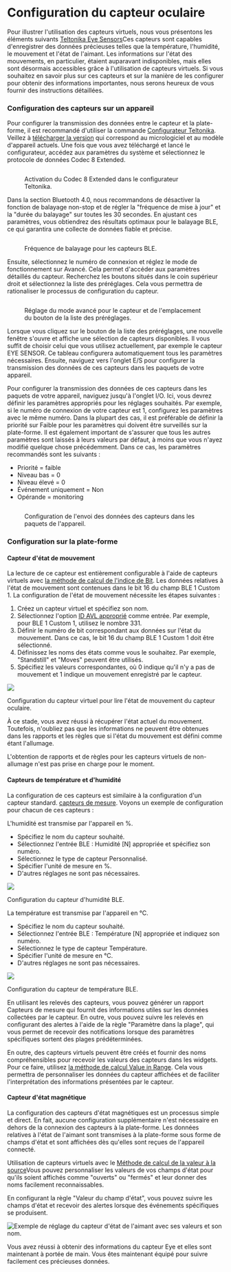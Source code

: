 # Configuration du capteur oculaire

Pour illustrer l'utilisation des capteurs virtuels, nous vous présentons les éléments suivants [Teltonika Eye Sensors](https://teltonika-gps.com/products/accessories/sensors-beacons/eye)Ces capteurs sont capables d'enregistrer des données précieuses telles que la température, l'humidité, le mouvement et l'état de l'aimant. Les informations sur l'état des mouvements, en particulier, étaient auparavant indisponibles, mais elles sont désormais accessibles grâce à l'utilisation de capteurs virtuels. Si vous souhaitez en savoir plus sur ces capteurs et sur la manière de les configurer pour obtenir des informations importantes, nous serons heureux de vous fournir des instructions détaillées.

### Configuration des capteurs sur un appareil

Pour configurer la transmission des données entre le capteur et la plate-forme, il est recommandé d'utiliser la commande [Configurateur Teltonika](https://wiki.teltonika-gps.com/view/Teltonika_Configurator_Introduction). Veillez à [télécharger la version](https://wiki.teltonika-gps.com/view/Teltonika_Configurator_versions) qui correspond au micrologiciel et au modèle d'appareil actuels. Une fois que vous avez téléchargé et lancé le configurateur, accédez aux paramètres du système et sélectionnez le protocole de données Codec 8 Extended.

<figure><img src="https://www.navixy.com/wp-content/uploads/2023/03/1-4.png" alt=""><figcaption><p>Activation du Codec 8 Extended dans le configurateur Teltonika.</p></figcaption></figure>

Dans la section Bluetooth 4.0, nous recommandons de désactiver la fonction de balayage non-stop et de régler la "fréquence de mise à jour" et la "durée du balayage" sur toutes les 30 secondes. En ajustant ces paramètres, vous obtiendrez des résultats optimaux pour le balayage BLE, ce qui garantira une collecte de données fiable et précise.

<figure><img src="https://www.navixy.com/wp-content/uploads/2023/03/2-4.png" alt=""><figcaption><p>Fréquence de balayage pour les capteurs BLE.</p></figcaption></figure>

Ensuite, sélectionnez le numéro de connexion et réglez le mode de fonctionnement sur Avancé. Cela permet d'accéder aux paramètres détaillés du capteur. Recherchez les boutons situés dans le coin supérieur droit et sélectionnez la liste des préréglages. Cela vous permettra de rationaliser le processus de configuration du capteur.

<figure><img src="https://www.navixy.com/wp-content/uploads/2023/03/3-2.png" alt=""><figcaption><p>Réglage du mode avancé pour le capteur et de l'emplacement du bouton de la liste des préréglages.</p></figcaption></figure>

Lorsque vous cliquez sur le bouton de la liste des préréglages, une nouvelle fenêtre s'ouvre et affiche une sélection de capteurs disponibles. Il vous suffit de choisir celui que vous utilisez actuellement, par exemple le capteur EYE SENSOR. Ce tableau configurera automatiquement tous les paramètres nécessaires. Ensuite, naviguez vers l'onglet E/S pour configurer la transmission des données de ces capteurs dans les paquets de votre appareil.

Pour configurer la transmission des données de ces capteurs dans les paquets de votre appareil, naviguez jusqu'à l'onglet I/O. Ici, vous devrez définir les paramètres appropriés pour les réglages souhaités. Par exemple, si le numéro de connexion de votre capteur est 1, configurez les paramètres avec le même numéro. Dans la plupart des cas, il est préférable de définir la priorité sur Faible pour les paramètres qui doivent être surveillés sur la plate-forme. Il est également important de s'assurer que tous les autres paramètres sont laissés à leurs valeurs par défaut, à moins que vous n'ayez modifié quelque chose précédemment. Dans ce cas, les paramètres recommandés sont les suivants :

* Priorité = faible
* Niveau bas = 0
* Niveau élevé = 0
* Événement uniquement = Non
* Opérande = monitoring

<figure><img src="https://www.navixy.com/wp-content/uploads/2023/03/4-2.png" alt=""><figcaption><p>Configuration de l'envoi des données des capteurs dans les paquets de l'appareil.</p></figcaption></figure>

### Configuration sur la plate-forme

#### Capteur d'état de mouvement

La lecture de ce capteur est entièrement configurable à l'aide de capteurs virtuels avec [la méthode de calcul de l'indice de Bit](./#indice-de-bit). Les données relatives à l'état de mouvement sont contenues dans le bit 16 du champ BLE 1 Custom 1. La configuration de l'état de mouvement nécessite les étapes suivantes :

1. Créez un capteur virtuel et spécifiez son nom.
2. Sélectionnez l'option [ID AVL approprié](https://wiki.teltonika-mobility.com/view/Full_AVL_ID_List#BLE_Sensor_I.2FO_elements) comme entrée. Par exemple, pour BLE 1 Custom 1, utilisez le nombre 331.
3. Définir le numéro de bit correspondant aux données sur l'état du mouvement. Dans ce cas, le bit 16 du champ BLE 1 Custom 1 doit être sélectionné.
4. Définissez les noms des états comme vous le souhaitez. Par exemple, "Standstill" et "Moves" peuvent être utilisés.
5. Spécifiez les valeurs correspondantes, où 0 indique qu'il n'y a pas de mouvement et 1 indique un mouvement enregistré par le capteur.

![](../../../../guide-de-litilizateur/appareils-et-parametres/capteurs-pour-vehicules/capteurs-virtuels/attachments/image-20241118-031539.png)

Configuration du capteur virtuel pour lire l'état de mouvement du capteur oculaire.

À ce stade, vous avez réussi à récupérer l'état actuel du mouvement. Toutefois, n'oubliez pas que les informations ne peuvent être obtenues dans les rapports et les règles que si l'état du mouvement est défini comme étant l'allumage.

L'obtention de rapports et de règles pour les capteurs virtuels de non-allumage n'est pas prise en charge pour le moment.

#### Capteurs de température et d'humidité

La configuration de ces capteurs est similaire à la configuration d'un capteur standard. [capteurs de mesure](../measurement-sensors/). Voyons un exemple de configuration pour chacun de ces capteurs :

L'humidité est transmise par l'appareil en %.

* Spécifiez le nom du capteur souhaité.
* Sélectionnez l'entrée BLE : Humidité \[N] appropriée et spécifiez son numéro.
* Sélectionnez le type de capteur Personnalisé.
* Spécifier l'unité de mesure en %.
* D'autres réglages ne sont pas nécessaires.

![](../../../../guide-de-litilizateur/appareils-et-parametres/capteurs-pour-vehicules/capteurs-virtuels/attachments/image-20241118-031634.png)

Configuration du capteur d'humidité BLE.

La température est transmise par l'appareil en °C.

* Spécifiez le nom du capteur souhaité.
* Sélectionnez l'entrée BLE : Température \[N] appropriée et indiquez son numéro.
* Sélectionnez le type de capteur Température.
* Spécifier l'unité de mesure en °C.
* D'autres réglages ne sont pas nécessaires.

![](../../../../guide-de-litilizateur/appareils-et-parametres/capteurs-pour-vehicules/capteurs-virtuels/attachments/image-20241118-031701.png)

Configuration du capteur de température BLE.

En utilisant les relevés des capteurs, vous pouvez générer un rapport Capteurs de mesure qui fournit des informations utiles sur les données collectées par le capteur. En outre, vous pouvez suivre les relevés en configurant des alertes à l'aide de la règle "Paramètre dans la plage", qui vous permet de recevoir des notifications lorsque des paramètres spécifiques sortent des plages prédéterminées.

En outre, des capteurs virtuels peuvent être créés et fournir des noms compréhensibles pour recevoir les valeurs des capteurs dans les widgets. Pour ce faire, utilisez [la méthode de calcul Value in Range](./#valeur-dans-la-plage). Cela vous permettra de personnaliser les données du capteur affichées et de faciliter l'interprétation des informations présentées par le capteur.

#### Capteur d'état magnétique

La configuration des capteurs d'état magnétiques est un processus simple et direct. En fait, aucune configuration supplémentaire n'est nécessaire en dehors de la connexion des capteurs à la plate-forme. Les données relatives à l'état de l'aimant sont transmises à la plate-forme sous forme de champs d'état et sont affichées dès qu'elles sont reçues de l'appareil connecté.

Utilisation de capteurs virtuels avec le [Méthode de calcul de la valeur à la source](./#valeur-source)Vous pouvez personnaliser les valeurs de vos champs d'état pour qu'ils soient affichés comme "ouverts" ou "fermés" et leur donner des noms facilement reconnaissables.

En configurant la règle "Valeur du champ d'état", vous pouvez suivre les champs d'état et recevoir des alertes lorsque des événements spécifiques se produisent.

![Exemple de réglage du capteur d'état de l'aimant avec ses valeurs et son nom.](../../../../guide-de-litilizateur/appareils-et-parametres/capteurs-pour-vehicules/capteurs-virtuels/attachments/image-20241118-031749.png)

Vous avez réussi à obtenir des informations du capteur Eye et elles sont maintenant à portée de main. Vous êtes maintenant équipé pour suivre facilement ces précieuses données.
